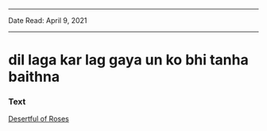 ***
Date Read: April 9, 2021
***

# dil laga kar lag gaya un ko bhi tanha baithna

### Text
[Desertful of Roses](http://www.columbia.edu/itc/mealac/pritchett/00ghalib/105/index_105.html)

